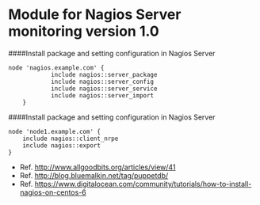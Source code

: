 Module for Nagios Server monitoring version 1.0
==============================================

####Install package and setting configuration in Nagios Server

	node 'nagios.example.com' {
                include nagios::server_package
                include nagios::server_config
                include nagios::server_service
                include nagios::server_import
        }


####Install package and setting configuration in Nagios Server
	
	node 'node1.example.com' {
 		include nagios::client_nrpe
 		include nagios::export
	}


- Ref. http://www.allgoodbits.org/articles/view/41
- Ref. http://blog.bluemalkin.net/tag/puppetdb/
- Ref. https://www.digitalocean.com/community/tutorials/how-to-install-nagios-on-centos-6
